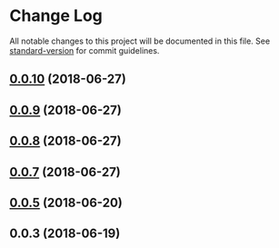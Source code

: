 # Change Log

All notable changes to this project will be documented in this file. See [standard-version](https://github.com/conventional-changelog/standard-version) for commit guidelines.

<a name="0.0.10"></a>
## [0.0.10](https://github.com/locational/geodata-support/compare/v0.0.9...v0.0.10) (2018-06-27)



<a name="0.0.9"></a>
## [0.0.9](https://github.com/locational/geodata-support/compare/v0.0.8...v0.0.9) (2018-06-27)



<a name="0.0.8"></a>
## [0.0.8](https://github.com/locational/geodata-support/compare/v0.0.7...v0.0.8) (2018-06-27)



<a name="0.0.7"></a>
## [0.0.7](https://github.com/locational/geodata-support/compare/v0.0.4...v0.0.7) (2018-06-27)



<a name="0.0.5"></a>
## [0.0.5](https://github.com/locational/geodata-support/compare/v0.0.3...v0.0.5) (2018-06-20)



<a name="0.0.3"></a>
## 0.0.3 (2018-06-19)
